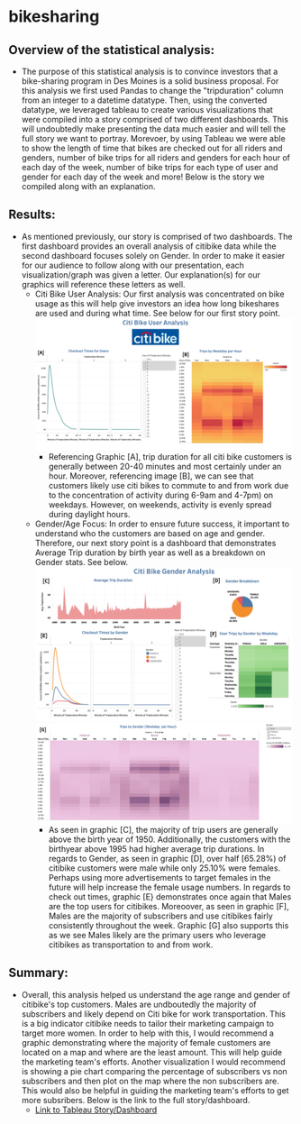 # bikesharing

## Overview of the statistical analysis:
   * The purpose of this statistical analysis is to convince investors that a bike-sharing program in Des Moines is a solid business proposal. For this analysis we first used Pandas to change the "tripduration" column from an integer to a datetime datatype. Then, using the converted datatype, we leveraged tableau to create various visualizations that were compiled into a story comprised of two different dashboards. This will undoubtedly make presenting the data much easier and will tell the full story we want to portray. Morevoer, by using Tableau we were able to show the length of time that bikes are checked out for all riders and genders, number of bike trips for all riders and genders for each hour of each day of the week, number of bike trips for each type of user and gender for each day of the week and more! Below is the story we compiled along with an explanation. 

## Results:
   * As mentioned previously, our story is comprised of two dashboards. The first dashboard provides an overall analysis of citibike data while the second dashboard focuses solely on Gender. In order to make it easier for our audience to follow along with our presentation, each visualization/graph was given a letter. Our explanation(s) for our graphics will reference these letters as well. 
     * Citi Bike User Analysis: Our first analysis was concentrated on bike usage as this will help give investors an idea how long bikeshares are used and during what time. See below for our first story point.
         ![User Analysis](Story/User_Analysis_Dash2.png)
       * Referencing Graphic [A], trip duration for all citi bike customers is generally between 20-40 minutes and most certainly under an hour. Moreover, referencing image [B], we can see that customers likely use citi bikes to commute to and from work due to the concentration of activity during 6-9am and 4-7pm) on weekdays. However, on weekends, activity is evenly spread during daylight hours.  
     * Gender/Age Focus: In order to ensure future success, it important to understand who the customers are based on age and gender. Therefore, our next story point is a dashboard that demonstrates Average Trip duration by birth year as well as a breakdown on Gender stats. See below.
         ![Gender Focus](Story/Gender_Dash2.png)
         ![Trips by Gender](Story/Trips_by_Gender_WpH2.png)
       * As seen in graphic [C], the majority of trip users are generally above the birth year of 1950. Additionally, the customers with the birthyear above 1995 had higher average trip durations. In regards to Gender, as seen in graphic [D], over half [65.28%) of citibike customers were male while only 25.10% were females. Perhaps using more advertisements to target females in the future will help increase the female usage numbers. In regards to check out times, graphic [E} demonstrates once again that Males are the top users for citibikes. Moreoover, as seen in graphic [F], Males are the majority of subscribers and use citibikes fairly consistently throughout the week. Graphic [G] also supports this as we see Males likely are the primary users who leverage citibikes as transportation to and from work.    

## Summary:
   * Overall, this analysis helped us understand the age range and gender of citibike's top customers. Males are undboutedly the majority of subscribers and likely depend on Citi bike for work transportation. This is a big indicator citibike needs to tailor their marketing campaign to target more women. In order to help with this, I would recommend a graphic demonstrating where the majority of female customers are located on a map and where are the least amount. This will help guide the marketing team's efforts. Another visualization I would recommend is showing a pie chart comparing the percentage of subscribers vs non subscribers and then plot on the map where the non subscribers are. This would also be helpful in guiding the marketing team's efforts to get more subsribers. Below is the link to the full story/dashboard.
     * [Link to Tableau Story/Dashboard](https://public.tableau.com/views/CitibikeAnalysis_16550881514350/Final_Story_Morales?:language=en-US&publish=yes&:display_count=n&:origin=viz_share_link)






